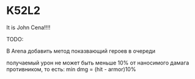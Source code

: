 # K52L2
It is John Cena!!!!

TODO:

В Arena добавить метод показвающий героев в очереди

получаемый урон не может быть меньше 10% от наносимого дамага противником, то есть:
min dmg = (hit - armor)10%

